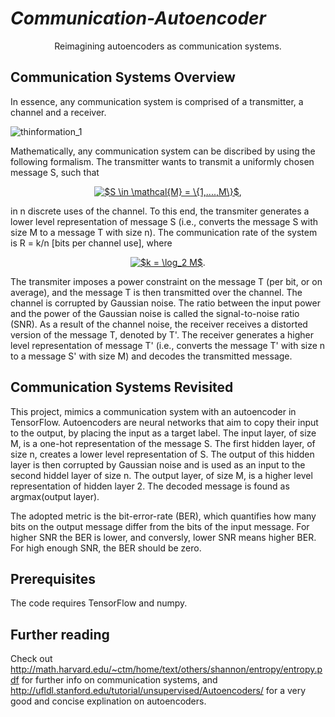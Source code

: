 # *Communication-Autoencoder*
<p align="center">
Reimagining autoencoders as communication systems. 
</p>
 
## Communication Systems Overview 
In essence, any communication system is comprised of a transmitter, a channel and a receiver.

![thinformation_1](https://user-images.githubusercontent.com/44330120/47397268-3c277180-d77a-11e8-8972-03cf41fc416d.jpg)

Mathematically, any communication system can be discribed by using the following formalism. The transmitter wants to transmit a uniformly chosen message 
S, such that 

<p align="center">
<a href="https://www.codecogs.com/eqnedit.php?latex=$S&space;\in&space;\mathcal{M}&space;=&space;\{1,....,M\}$" target="_blank"><img src="https://latex.codecogs.com/gif.latex?$S&space;\in&space;\mathcal{M}&space;=&space;\{1,....,M\}$" title="$S \in \mathcal{M} = \{1,....,M\}$" /></a>,
 </p>

in n discrete uses of the channel. To this end, the transmiter generates a lower level representation of message S (i.e., converts the message S with size M to a message T with size n). The communication rate of the system is R = k/n [bits per channel use], where 

<p align="center">
<a href="https://www.codecogs.com/eqnedit.php?latex=$k&space;=&space;\log_2&space;M$" target="_blank"><img src="https://latex.codecogs.com/gif.latex?$k&space;=&space;\log_2&space;M$" title="$k = \log_2 M$" /></a>.
</p>

The transmiter imposes a power constraint on the message T (per bit, or on average), and the message T is then transmitted over the channel. The channel is corrupted by Gaussian noise. The ratio between the input power and the power of the Gaussian noise is called the signal-to-noise ratio (SNR). As a result of the channel noise, the receiver receives a distorted version of the message T, denoted by T'. The receiver generates a higher level representation of message T' (i.e., converts the message T' with size n to a message S' with size M) and decodes the transmitted message. 

## Communication Systems Revisited 

This project, mimics a communication system with an autoencoder in TensorFlow. Autoencoders are neural networks that aim to copy their input to the output, by placing the input as a target label. The input layer, of size M, is a one-hot representation of the message S. The first hidden layer, of size n, creates a lower level representation of S. The output of this hidden layer is then corrupted by Gaussian noise and is used as an input to the second hiddel layer of size n. The output layer, of size M, is a higher level representation of hidden layer 2. The decoded message is found as argmax(output layer).

The adopted metric is the bit-error-rate (BER), which quantifies how many bits on the output message differ from the bits of the input message. For higher SNR the BER is lower, and conversly, lower SNR means higher BER. For high enough SNR, the BER should be zero.

## Prerequisites 
The code requires TensorFlow and numpy.

## Further reading
Check out http://math.harvard.edu/~ctm/home/text/others/shannon/entropy/entropy.pdf for further info on communication systems, and http://ufldl.stanford.edu/tutorial/unsupervised/Autoencoders/ for a very good and concise explination on autoencoders. 
